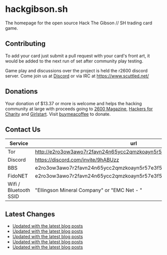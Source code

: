 # hackgibson.sh
The homepage for the open source Hack The Gibson // SH trading card game.


## Contributing

To add your card just submit a pull request with your card's front art, it would be added to the next run of set after community play testing.

Game play and discussions over the project is held the r2600 discord server. Come join us at [Discord](https://discord.com/invite/9hABUzz) or via IRC at https://www.scuttled.net/


## Donations

Your donation of $13.37 or more is welcome and helps the hacking community at large with proceeds going to [2600 Magazine](https://2600.com/), [Hackers for Charity](https://hackersforcharity.org) and [Girlstart](https://girlstart.org).  Visit [buymeacoffee](https://www.buymeacoffee.com/hackgibson.sh) to donate.


## Contact Us

Service | url
-|-
Tor | http://e2ro3ow3awo7r2favn24n65ycc2qmzkoayn5r57e3f56nvjwdcgg32ad.onion
Discord | https://discord.com/invite/9hABUzz
BBS | e2ro3ow3awo7r2favn24n65ycc2qmzkoayn5r57e3f56nvjwdcgg32ad.onion:23
FidoNET | e2ro3ow3awo7r2favn24n65ycc2qmzkoayn5r57e3f56nvjwdcgg32ad.onion:24554
Wifi / Bluetooth SSID | "Ellingson Mineral Company" or "EMC Net - <fidonet address>"

## Latest Changes
<!-- BLOG-POST-LIST:START -->
- [Updated with the latest blog posts](https://github.com/DFW2600/hackgibson.sh/commit/e0e3d9ef2baad0ed555f43c5a54a89fccc57fe79)
- [Updated with the latest blog posts](https://github.com/DFW2600/hackgibson.sh/commit/b636909b95d826053a43a58ba865a5ef3c6877c8)
- [Updated with the latest blog posts](https://github.com/DFW2600/hackgibson.sh/commit/591a8125f920a68983114af9acc25d59bb27459e)
- [Updated with the latest blog posts](https://github.com/DFW2600/hackgibson.sh/commit/6327af0758519e2722b7d1e41c9d01aa7e1b6b2e)
- [Updated with the latest blog posts](https://github.com/DFW2600/hackgibson.sh/commit/c1016c52f269cc5426e9997dd131a28b52fce3e9)
<!-- BLOG-POST-LIST:END -->
